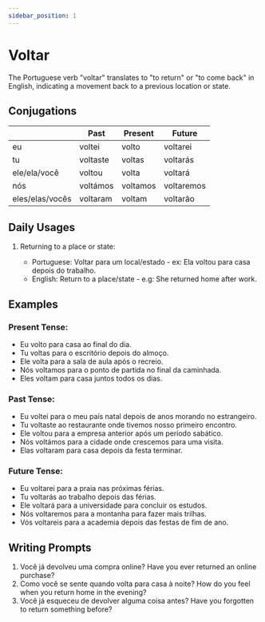 ```yaml
---
sidebar_position: 1
---
```


# Voltar

The Portuguese verb "voltar" translates to "to return" or "to come back" in English, indicating a movement back to a previous location or state.

## Conjugations

|                 | Past     | Present  | Future     |
| --------------- | -------- | -------- | ---------- |
| eu              | voltei   | volto    | voltarei   |
| tu              | voltaste | voltas   | voltarás   |
| ele/ela/você    | voltou   | volta    | voltará    |
| nós             | voltámos | voltamos | voltaremos |
| eles/elas/vocês | voltaram | voltam   | voltarão   |

## Daily Usages

1. Returning to a place or state:

   - Portuguese: Voltar para um local/estado - ex: Ela voltou para casa depois do trabalho.
   - English: Return to a place/state - e.g: She returned home after work.

## Examples

### Present Tense:

- Eu volto para casa ao final do dia.
- Tu voltas para o escritório depois do almoço.
- Ele volta para a sala de aula após o recreio.
- Nós voltamos para o ponto de partida no final da caminhada.
- Eles voltam para casa juntos todos os dias.

### Past Tense:

- Eu voltei para o meu país natal depois de anos morando no estrangeiro.
- Tu voltaste ao restaurante onde tivemos nosso primeiro encontro.
- Ele voltou para a empresa anterior após um período sabático.
- Nós voltámos para a cidade onde crescemos para uma visita.
- Elas voltaram para casa depois da festa terminar.

### Future Tense:

- Eu voltarei para a praia nas próximas férias.
- Tu voltarás ao trabalho depois das férias.
- Ele voltará para a universidade para concluir os estudos.
- Nós voltaremos para a montanha para fazer mais trilhas.
- Vós voltareis para a academia depois das festas de fim de ano.

## Writing Prompts

1. Você já devolveu uma compra online? Have you ever returned an online purchase?
2. Como você se sente quando volta para casa à noite? How do you feel when you return home in the evening?
3. Você já esqueceu de devolver alguma coisa antes? Have you forgotten to return something before?
